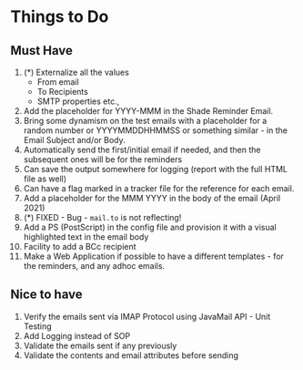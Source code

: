 # Things to Do

## Must Have
1. (*) Externalize all the values
    * From email
    * To Recipients
    * SMTP properties etc.,
2. Add the placeholder for YYYY-MMM in the Shade Reminder Email.   
3. Bring some dynamism on the test emails  with a placeholder for a random number or YYYYMMDDHHMMSS or 
   something similar - in the Email Subject and/or Body.
4. Automatically send the first/initial email if needed, and then the subsequent ones will be for the reminders
5. Can save the output somewhere for logging (report with the full HTML file as well)
6. Can have a flag marked in a tracker file for the reference for each email.
7. Add a placeholder for the MMM YYYY in the body of the email (April 2021)
8. (*) FIXED - Bug - `mail.to` is not reflecting!
9. Add a PS (PostScript) in the config file and provision it with a visual highlighted text in the email body
10. Facility to add a BCc recipient
11. Make a Web Application if possible to have a different templates - for the reminders, and any adhoc emails.


## Nice to have

1. Verify the emails sent via IMAP Protocol using JavaMail API - Unit Testing
2. Add Logging instead of SOP
3. Validate the emails sent if any previously
4. Validate the contents and email attributes before sending